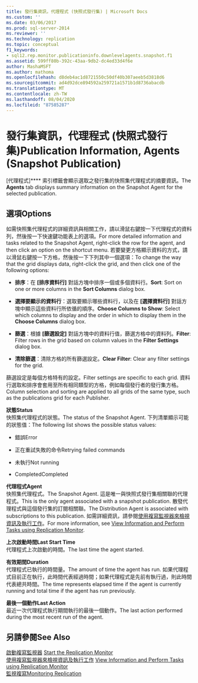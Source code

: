 ```yaml
---
title: 發行集資訊，代理程式 (快照式發行集) | Microsoft Docs
ms.custom: ''
ms.date: 03/06/2017
ms.prod: sql-server-2014
ms.reviewer: ''
ms.technology: replication
ms.topic: conceptual
f1_keywords:
- sql12.rep.monitor.publicationinfo.downlevelagents.snapshot.f1
ms.assetid: 599ff80b-392c-43aa-9db2-dc4ed33d4f6e
author: MashaMSFT
ms.author: mathoma
ms.openlocfilehash: d8deb4ac1d8721550c50df40b307aeeb5d3818d6
ms.sourcegitcommit: ad4d92dce894592a259721a1571b1d8736abacdb
ms.translationtype: MT
ms.contentlocale: zh-TW
ms.lasthandoff: 08/04/2020
ms.locfileid: "87585287"
---
```

# <a name="publication-information-agents-snapshot-publication"></a><span data-ttu-id="2f3a2-102">發行集資訊，代理程式 (快照式發行集)</span><span class="sxs-lookup"><span data-stu-id="2f3a2-102">Publication Information, Agents (Snapshot Publication)</span></span>
  <span data-ttu-id="2f3a2-103"> [代理程式\]\*\*\** 索引標籤會顯示選取之發行集的快照集代理程式的摘要資訊。</span><span class="sxs-lookup"><span data-stu-id="2f3a2-103">The **Agents** tab displays summary information on the Snapshot Agent for the selected publication.</span></span>  
  
## <a name="options"></a><span data-ttu-id="2f3a2-104">選項</span><span class="sxs-lookup"><span data-stu-id="2f3a2-104">Options</span></span>  
 <span data-ttu-id="2f3a2-105">如需快照集代理程式的詳細資訊與相關工作，請以滑鼠右鍵按一下代理程式的資料列，然後按一下快速鍵功能表上的選項。</span><span class="sxs-lookup"><span data-stu-id="2f3a2-105">For more detailed information and tasks related to the Snapshot Agent, right-click the row for the agent, and then click an option on the shortcut menu.</span></span> <span data-ttu-id="2f3a2-106">若要變更方格顯示資料的方式，請以滑鼠右鍵按一下方格，然後按一下下列其中一個選項：</span><span class="sxs-lookup"><span data-stu-id="2f3a2-106">To change the way that the grid displays data, right-click the grid, and then click one of the following options:</span></span>  
  
-   <span data-ttu-id="2f3a2-107">**排序**：在 **[排序資料行]** 對話方塊中排序一個或多個資料行。</span><span class="sxs-lookup"><span data-stu-id="2f3a2-107">**Sort**: Sort on one or more columns in the **Sort Columns** dialog box.</span></span>  
  
-   <span data-ttu-id="2f3a2-108">**選擇要顯示的資料行**：選取要顯示哪些資料行，以及在 **[選擇資料行]** 對話方塊中顯示這些資料行所依循的順序。</span><span class="sxs-lookup"><span data-stu-id="2f3a2-108">**Choose Columns to Show**: Select which columns to display and the order in which to display them in the **Choose Columns** dialog box.</span></span>  
  
-   <span data-ttu-id="2f3a2-109">**篩選**：根據 **[篩選設定]** 對話方塊中的資料行值，篩選方格中的資料列。</span><span class="sxs-lookup"><span data-stu-id="2f3a2-109">**Filter**: Filter rows in the grid based on column values in the **Filter Settings** dialog box.</span></span>  
  
-   <span data-ttu-id="2f3a2-110">**清除篩選**：清除方格的所有篩選設定。</span><span class="sxs-lookup"><span data-stu-id="2f3a2-110">**Clear Filter**: Clear any filter settings for the grid.</span></span>  
  
 <span data-ttu-id="2f3a2-111">篩選設定是每個方格特有的設定。</span><span class="sxs-lookup"><span data-stu-id="2f3a2-111">Filter settings are specific to each grid.</span></span> <span data-ttu-id="2f3a2-112">資料行選取和排序會套用至所有相同類型的方格，例如每個發行者的發行集方格。</span><span class="sxs-lookup"><span data-stu-id="2f3a2-112">Column selection and sorting are applied to all grids of the same type, such as the publications grid for each Publisher.</span></span>  
  
 <span data-ttu-id="2f3a2-113">**狀態**</span><span class="sxs-lookup"><span data-stu-id="2f3a2-113">**Status**</span></span>  
 <span data-ttu-id="2f3a2-114">快照集代理程式的狀態。</span><span class="sxs-lookup"><span data-stu-id="2f3a2-114">The status of the Snapshot Agent.</span></span> <span data-ttu-id="2f3a2-115">下列清單顯示可能的狀態值：</span><span class="sxs-lookup"><span data-stu-id="2f3a2-115">The following list shows the possible status values:</span></span>  
  
-   <span data-ttu-id="2f3a2-116">錯誤</span><span class="sxs-lookup"><span data-stu-id="2f3a2-116">Error</span></span>  
  
-   <span data-ttu-id="2f3a2-117">正在重試失敗的命令</span><span class="sxs-lookup"><span data-stu-id="2f3a2-117">Retrying failed commands</span></span>  
  
-   <span data-ttu-id="2f3a2-118">未執行</span><span class="sxs-lookup"><span data-stu-id="2f3a2-118">Not running</span></span>  
  
-   <span data-ttu-id="2f3a2-119">Completed</span><span class="sxs-lookup"><span data-stu-id="2f3a2-119">Completed</span></span>  
  
 <span data-ttu-id="2f3a2-120">**代理程式**</span><span class="sxs-lookup"><span data-stu-id="2f3a2-120">**Agent**</span></span>  
 <span data-ttu-id="2f3a2-121">快照集代理程式。</span><span class="sxs-lookup"><span data-stu-id="2f3a2-121">The Snapshot Agent.</span></span> <span data-ttu-id="2f3a2-122">這是唯一與快照式發行集相關聯的代理程式。</span><span class="sxs-lookup"><span data-stu-id="2f3a2-122">This is the only agent associated with a snapshot publication.</span></span> <span data-ttu-id="2f3a2-123">散發代理程式與這個發行集的訂閱相關聯。</span><span class="sxs-lookup"><span data-stu-id="2f3a2-123">The Distribution Agent is associated with subscriptions to this publication.</span></span> <span data-ttu-id="2f3a2-124">如需詳細資訊，請參閱[使用複寫監視器來檢視資訊及執行工作](monitor/view-information-and-perform-tasks-replication-monitor.md)。</span><span class="sxs-lookup"><span data-stu-id="2f3a2-124">For more information, see [View Information and Perform Tasks using Replication Monitor](monitor/view-information-and-perform-tasks-replication-monitor.md).</span></span>  
  
 <span data-ttu-id="2f3a2-125">**上次啟動時間**</span><span class="sxs-lookup"><span data-stu-id="2f3a2-125">**Last Start Time**</span></span>  
 <span data-ttu-id="2f3a2-126">代理程式上次啟動的時間。</span><span class="sxs-lookup"><span data-stu-id="2f3a2-126">The last time the agent started.</span></span>  
  
 <span data-ttu-id="2f3a2-127">**有效期間**</span><span class="sxs-lookup"><span data-stu-id="2f3a2-127">**Duration**</span></span>  
 <span data-ttu-id="2f3a2-128">代理程式已執行的時間量。</span><span class="sxs-lookup"><span data-stu-id="2f3a2-128">The amount of time the agent has run.</span></span> <span data-ttu-id="2f3a2-129">如果代理程式目前正在執行，此時間代表經過時間；如果代理程式是先前有執行過，則此時間代表總共時間。</span><span class="sxs-lookup"><span data-stu-id="2f3a2-129">The time represents elapsed time if the agent is currently running and total time if the agent has run previously.</span></span>  
  
 <span data-ttu-id="2f3a2-130">**最後一個動作**</span><span class="sxs-lookup"><span data-stu-id="2f3a2-130">**Last Action**</span></span>  
 <span data-ttu-id="2f3a2-131">最近一次代理程式執行期間執行的最後一個動作。</span><span class="sxs-lookup"><span data-stu-id="2f3a2-131">The last action performed during the most recent run of the agent.</span></span>  
  
## <a name="see-also"></a><span data-ttu-id="2f3a2-132">另請參閱</span><span class="sxs-lookup"><span data-stu-id="2f3a2-132">See Also</span></span>  
 <span data-ttu-id="2f3a2-133">[啟動複寫監視器](monitor/start-the-replication-monitor.md) </span><span class="sxs-lookup"><span data-stu-id="2f3a2-133">[Start the Replication Monitor](monitor/start-the-replication-monitor.md) </span></span>  
 <span data-ttu-id="2f3a2-134">[使用複寫監視器來檢視資訊及執行工作](monitor/view-information-and-perform-tasks-replication-monitor.md) </span><span class="sxs-lookup"><span data-stu-id="2f3a2-134">[View Information and Perform Tasks using Replication Monitor](monitor/view-information-and-perform-tasks-replication-monitor.md) </span></span>  
 [<span data-ttu-id="2f3a2-135">監視複寫</span><span class="sxs-lookup"><span data-stu-id="2f3a2-135">Monitoring Replication</span></span>](monitoring-replication.md)  
  
  
